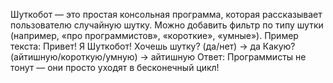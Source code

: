 Шуткобот — это простая консольная программа, которая рассказывает пользователю случайную
шутку. Можно добавить фильтр по типу шутки (например, «про программистов», «короткие»,
«умные»).
Пример текста:
Привет! Я Шуткобот! Хочешь шутку? (да/нет) → да
Какую? (айтишную/короткую/умную) → айтишную
Ответ: Программисты не тонут — они просто уходят в бесконечный цикл!


